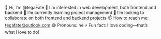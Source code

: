 👋 Hi, I’m @tegaFate
👀 I’m interested in web development, both frontend and backend
🌱 I’m currently learning project management
💞️ I’m looking to collaborate on both frontend and backend projects
📫 How to reach me: tegafate@outlook.com
😄 Pronouns: he
⚡ Fun fact: I love coding—that’s what I love to do!

<!---
tegaFate/tegaFate is a ✨ special ✨ repository because its `README.md` (this file) appears on your GitHub profile.
You can click the Preview link to take a look at your changes.
--->
